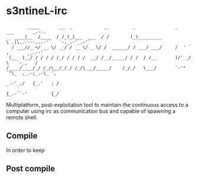 # s3ntineL-irc
```
        _____       __  _            __         _               _                ___       _.--.
   ____|__  /____  / /_(_)___  ___  / /        (_)_________     \`.|\..----...-'`   `-._.-'_.-'`
  / ___//_ </ __ \/ __/ / __ \/ _ \/ /  ______/ / ___/ ___/     /  ' `         ,       __.--'
 (__  )__/ / / / / /_/ / / / /  __/ /__/_____/ / /  / /__       )/' _/     \   `-_,   /
/____/____/_/ /_/\__/_/_/ /_/\___/_____/    /_/_/   \___/       `-'" `"\_  ,_.-;_.-\_ ',
                                                                    _.-'_./   {_.'   ; /
                                                                   {_.-``-'         {_/
```
Multiplatform, post-exploitation tool to maintain the continuous access to a computer
using irc as communication bus and capable of spawning a remote shell.



## Compile
In order to keep


## Post compile

